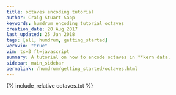 ```yaml
---
title: octaves encoding tutorial
author: Craig Stuart Sapp
keywords: humdrum encoding tutorial octaves
creation_date: 20 Aug 2017
last_updated: 25 Jan 2018
tags: [all, humdrum, getting_started]
verovio: "true"
vim: ts=3 ft=javascript
summary: A tutorial on how to encode octaves in **kern data.
sidebar: main_sidebar
permalink: /humdrum/getting_started/octaves.html
---
```


{% include_relative octaves.txt %}

